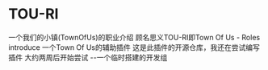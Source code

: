 # TOU-RI
一个我们的小镇(TownOfUs)的职业介绍
顾名思义TOU-RI即Town Of Us - Roles introduce
一个Town Of Us的辅助插件
这是此插件的开源仓库，我还在尝试编写插件
大约两周后开始尝试
--一个临时搭建的开发组
